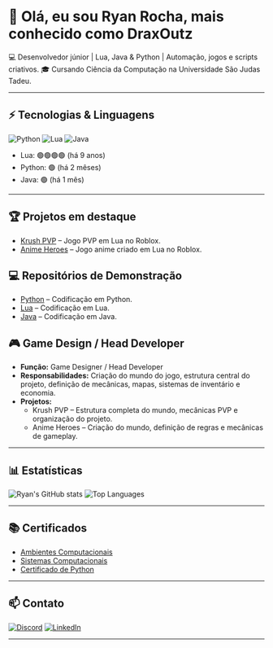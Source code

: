 # 👋 Olá, eu sou Ryan Rocha, mais conhecido como DraxOutz

💻 Desenvolvedor júnior | Lua, Java & Python | Automação, jogos e scripts criativos.
🎓 Cursando Ciência da Computação na Universidade São Judas Tadeu.

---

## ⚡ Tecnologias & Linguagens
![Python](https://img.shields.io/badge/-Python-3776AB?style=flat&logo=python&logoColor=white)
![Lua](https://img.shields.io/badge/-Lua-000080?style=flat&logo=lua&logoColor=white)
![Java](https://img.shields.io/badge/-Java-007396?style=flat&logo=java&logoColor=white)

- Lua: 🟢🟢🟢🟢 (há 9 anos)  
- Python: 🟢 (há 2 mêses)  
- Java: 🟢 (há 1 mês)

---

## 🏆 Projetos em destaque
- [Krush PVP](https://www.roblox.com/pt/games/90489235925116/UPDATE-Krush-PvP) – Jogo PVP em Lua no Roblox.
- [Anime Heroes](https://www.roblox.com/pt/games/8140820363/UPDATE-3-Anime-Heroes) – Jogo anime criado em Lua no Roblox.
  

## 💻 Repositórios de Demonstração
- [Python](https://github.com/DraxOutz/Python-Demo-Projects) – Codificação em Python.
- [Lua](https://github.com/DraxOutz/Lua-Demo-Projects) – Codificação em Lua.
- [Java](https://github.com/DraxOutz/Java-Demo-Projects) – Codificação em Java.

## 🎮 Game Design / Head Developer
- **Função:** Game Designer / Head Developer
- **Responsabilidades:** Criação do mundo do jogo, estrutura central do projeto, definição de mecânicas, mapas, sistemas de inventário e economia.
- **Projetos:** 
  - Krush PVP – Estrutura completa do mundo, mecânicas PVP e organização do projeto.
  - Anime Heroes – Criação do mundo, definição de regras e mecânicas de gameplay.
    
---

## 📊 Estatísticas
![Ryan's GitHub stats](https://github-readme-stats.vercel.app/api?username=DraxOutz&show_icons=true&theme=radical)
![Top Languages](https://github-readme-stats.vercel.app/api/top-langs/?username=DraxOutz&layout=compact)

---

## 📚 Certificados
- [Ambientes Computacionais](https://drive.google.com/file/d/1JaftWROhe-2DEkHRNqSL2wUCZTQDsPLs/view?usp=sharing)
- [Sistemas Computacionais](https://drive.google.com/file/d/12r2QbABKpEqDkWOiyPOJlG4Hch-xx9Qo/view?usp=sharing)
- [Certificado de Python](https://drive.google.com/file/d/1_U0eAcAcLxgtv3InrfsNQ3nL4AQ-YFEr/view?usp=sharing)

---

## 📫 Contato
[![Discord](https://img.shields.io/badge/-Discord-5865F2?style=flat&logo=discord&logoColor=white)](https://discord.com/users/DraxOutz)
[![LinkedIn](https://img.shields.io/badge/-LinkedIn-0077B5?style=flat&logo=linkedin&logoColor=white)](link-do-linkedin)

---

